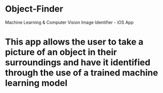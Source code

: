 # Object-Finder
Machine Learning &amp; Computer Vision Image Identifier - iOS App  

# This app allows the user to take a picture of an object in their surroundings and have it identified through the use of a trained machine learning model

